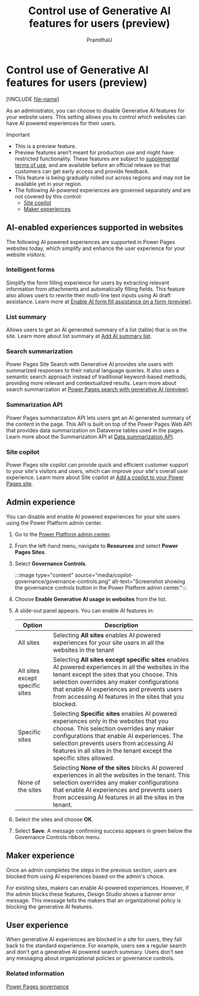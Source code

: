 ﻿---
title: Control use of Generative AI features for users (preview)
description: Learn how to control use of generative AI features for your users of your Microsoft Power Pages websites.
author: PramithaU
ms.topic: conceptual
ms.date: 10/29/2024
ms.author: pudupa
ms.reviewer: dmartens
ms.collection:
 - bap-ai-copilot
contributors:
    - dmartens
    - tapanm
---

# Control use of Generative AI features for users (preview)

[!INCLUDE [file-name](~/../shared-content/shared/preview-includes/preview-banner.md)]

As an administrator, you can choose to disable Generative AI features for your website users. This setting allows you to control which websites can have AI powered experiences for their users.

> [!IMPORTANT]
>
> - This is a preview feature.
> - Preview features aren’t meant for production use and might have restricted functionality. These features are subject to [supplemental terms of use](https://go.microsoft.com/fwlink/?linkid=2189520), and are available before an official release so that customers can get early access and provide feedback.
> - This feature is being gradually rolled out across regions and may not be available yet in your region.
> - The following AI-powered experiences are governed separately and are not covered by this control:
>   - [Site copilot](/microsoft-copilot-studio/security-and-governance)
>   - [Maker experiences](../configure/ai-copilot-overview.md)

## AI-enabled experiences supported in websites

The following AI powered experiences are supported in Power Pages websites today, which simplify and enhance the user experience for your website visitors:

### Intelligent forms

Simplify the form filling experience for users by extracting relevant information from attachments and automatically filling fields. This feature also allows users to rewrite their multi-line text inputs using AI draft assistance. Learn more at [Enable AI form fill assistance on a form (preview)](../getting-started/add-form.md#enable-ai-form-fill-assistance-on-a-form-preview).

### List summary

Allows users to get an AI generated summary of a list (table) that is on the site. Learn more about list summary at [Add AI summary list](../getting-started/add-ai-summary-list.md).

### Search summarization

Power Pages Site Search with Generative AI provides site users with summarized responses to their natural language queries. It also uses a semantic search approach instead of traditional keyword-based methods, providing more relevant and contextualized results. Learn more about search summarization at [Power Pages search with generative AI (preview)](/power-pages/configure/search/generative-ai).

### Summarization API

Power Pages summarization API lets users get an AI generated summary of the content in the page. This API is built on top of the Power Pages Web API that provides data summarization on Dataverse tables used in the pages. Learn more about the Summarization API at [Data summarization API](../configure/data-summarization-api.md).

### Site copilot

Power Pages site copilot can provide quick and efficient customer support to your site's visitors and users, which can improve your site's overall user experience. Learn more about Site copilot at [Add a copilot to your Power Pages site](/power-pages/getting-started/enable-chatbot).

## Admin experience

You can disable and enable AI powered experiences for your site users using the Power Platform admin center.

1. Go to the [Power Platform admin center](https://aka.ms/ppac).

1. From the left-hand menu, navigate to **Resources** and select **Power Pages Sites**.

1. Select **Governance Controls**.

   :::image type="content" source="media/copilot-governance/governance-controls.png" alt-text="Screenshot showing the governance controls button in the Power Platform admin center.":::

1. Choose **Enable Generative AI usage in websites** from the list.

1. A slide-out panel appears. You can enable AI features in:

   | Option | Description |
   |--------|-------------|
   | All sites | Selecting **All sites** enables AI powered experiences for your site users in all the websites in the tenant |
   | All sites except specific sites | Selecting **All sites except specific sites** enables AI powered experiences in all the websites in the tenant except the sites that you choose. This selection overrides any maker configurations that enable AI experiences and prevents users from accessing AI features in the sites that you blocked. |
   | Specific sites | Selecting **Specific sites** enables AI powered experiences only in the websites that you choose. This selection overrides any maker configurations that enable AI experiences. The selection prevents users from accessing AI features in all sites in the tenant except the specific sites allowed. |
   | None of the sites | Selecting **None of the sites** blocks AI powered experiences in all the websites in the tenant. This selection overrides any maker configurations that enable AI experiences and prevents users from accessing AI features in all the sites in the tenant. |

1. Select the sites and choose **OK**.

1. Select **Save**. A message confirming success appears in green below the Governance Controls ribbon menu.

## Maker experience

Once an admin completes the steps in the previous section, users are blocked from using AI experiences based on the admin's choice.

For existing sites, makers can enable AI-powered experiences. However, if the admin blocks these features, Design Studio shows a banner error message. This message tells the makers that an organizational policy is blocking the generative AI features.

## User experience

When generative AI experiences are blocked in a site for users, they fall back to the standard experience. For example, users see a regular search and don't get a generative AI powered search summary. Users don't see any messaging about organizational policies or governance controls.

### Related information

[Power Pages governance](coe-portals.md)
